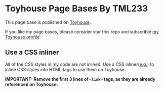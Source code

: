 # Toyhouse Page Bases By TML233
This page base is published on [Toyhouse](https://toyhou.se/15808038.-f2u-nintendo-switch-menu).

If you like my page bases, please consider star this repo and subscrible [my Toyhouse profile](https://toyhou.se/TML233)!

## Use a CSS inliner
All of the CSS styles in my code are not inlined.
Use a CSS inliner([e.g.](https://templates.mailchimp.com/resources/inline-css/)) to inline CSS styles into HTML tags to use them on Toyhouse.

**IMPORTANT: Remove the first 3 lines of `<link>` tags, as they are already referenced on Toyhouse.**